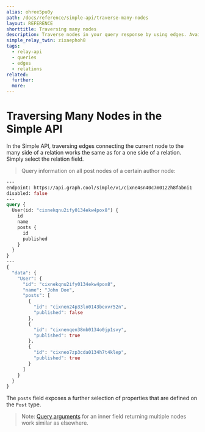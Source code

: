 ```yaml
---
alias: ohree5pu0y
path: /docs/reference/simple-api/traverse-many-nodes
layout: REFERENCE
shorttitle: Traversing many nodes
description: Traverse nodes in your query response by using edges. Available edges in the GraphQL schema depend on types and relations in your backend.
simple_relay_twin: zixaephoh8
tags:
  - relay-api
  - queries
  - edges
  - relations
related:
  further:
  more:
---
```


# Traversing Many Nodes in the Simple API

In the Simple API, traversing edges connecting the current node to the many side of a relation works the same as for a one side of a relation. Simply select the relation field.

> Query information on all post nodes of a certain author node:

```graphql
---
endpoint: https://api.graph.cool/simple/v1/cixne4sn40c7m0122h8fabni1
disabled: false
---
query {
  User(id: "cixnekqnu2ify0134ekw4pox8") {
    id
    name
    posts {
      id
      published
    }
  }
}
---
{
  "data": {
    "User": {
      "id": "cixnekqnu2ify0134ekw4pox8",
      "name": "John Doe",
      "posts": [
        {
          "id": "cixnen24p33lo0143bexvr52n",
          "published": false
        },
        {
          "id": "cixnenqen38mb0134o0jp1svy",
          "published": true
        },
        {
          "id": "cixneo7zp3cda0134h7t4klep",
          "published": true
        }
      ]
    }
  }
}
```

The `posts` field exposes a further selection of properties that are defined on the `Post` type.

> Note: [Query arguments](!alias-ohrai1theo) for an inner field returning multiple nodes work similar as elsewhere.
